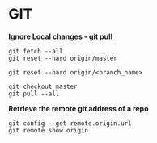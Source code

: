 # GIT


**Ignore Local changes - git pull**

    git fetch --all
    git reset --hard origin/master

    git reset --hard origin/<branch_name>

    git checkout master
    git pull --all

**Retrieve the remote git address of a repo**

    git config --get remote.origin.url
    git remote show origin